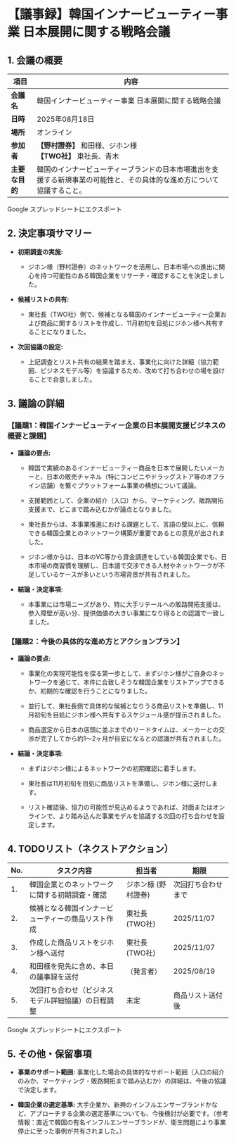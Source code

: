 # 【議事録】韓国インナービューティー事業 日本展開に関する戦略会議

## 1. 会議の概要

|項目|内容|
|---|---|
|**会議名**|韓国インナービューティー事業 日本展開に関する戦略会議|
|**日時**|2025年08月18日|
|**場所**|オンライン|
|**参加者**|**【野村證券】** 和田様、ジホン様 <br> **【TWO社】** 東社長、青木|
|**主要な目的**|韓国のインナービューティーブランドの日本市場進出を支援する新規事業の可能性と、その具体的な進め方について協議すること。|

Google スプレッドシートにエクスポート

## 2. 決定事項サマリー

- **初期調査の実施:**
    
    - ジホン様（野村證券）のネットワークを活用し、日本市場への進出に関心を持つ可能性のある韓国企業をリサーチ・確認することを決定しました。
        
- **候補リストの共有:**
    
    - 東社長（TWO社）側で、候補となる韓国のインナービューティー企業および商品に関するリストを作成し、11月初旬を目処にジホン様へ共有することになりました。
        
- **次回協議の設定:**
    
    - 上記調査とリスト共有の結果を踏まえ、事業化に向けた詳細（協力範囲、ビジネスモデル等）を協議するため、改めて打ち合わせの場を設けることで合意しました。
        

## 3. 議論の詳細

### 【議題1：韓国インナービューティー企業の日本展開支援ビジネスの概要と課題】

- **議論の要点:**
    
    - 韓国で実績のあるインナービューティー商品を日本で展開したいメーカーと、日本の販売チャネル（特にコンビニやドラッグストア等のオフライン店舗）を繋ぐプラットフォーム事業の構想について議論。
        
    - 支援範囲として、企業の紹介（入口）から、マーケティング、販路開拓支援まで、どこまで踏み込むかが論点となりました。
        
    - 東社長からは、本事業推進における課題として、言語の壁以上に、信頼できる韓国企業とのネットワーク構築が重要であるとの意見が出されました。
        
    - ジホン様からは、日本のVC等から資金調達をしている韓国企業でも、日本市場の商習慣を理解し、日本語で交渉できる人材やネットワークが不足しているケースが多いという市場背景が共有されました。
        
- **結論・決定事項:**
    
    - 本事業には市場ニーズがあり、特に大手リテールへの販路開拓支援は、参入障壁が高い分、提供価値の大きい事業になり得るとの認識で一致しました。
        

### 【議題2：今後の具体的な進め方とアクションプラン】

- **議論の要点:**
    
    - 事業化の実現可能性を探る第一歩として、まずジホン様がご自身のネットワークを通じて、本件に合致しそうな韓国企業をリストアップできるか、初期的な確認を行うことになりました。
        
    - 並行して、東社長側で具体的な候補となりうる商品リストを準備し、11月初旬を目処にジホン様へ共有するスケジュール感が提示されました。
        
    - 商品選定から日本の店頭に並ぶまでのリードタイムは、メーカーとの交渉が完了してから約1～2ヶ月が目安になるとの認識が共有されました。
        
- **結論・決定事項:**
    
    - まずはジホン様によるネットワークの初期確認に着手します。
        
    - 東社長は11月初旬を目処に商品リストを準備し、ジホン様に送付します。
        
    - リスト確認後、協力の可能性が見込めるようであれば、対面またはオンラインで、より踏み込んだ事業モデルを協議する次回の打ち合わせを設定します。
        

## 4. TODOリスト（ネクストアクション）

|No.|タスク内容|担当者|期限|
|---|---|---|---|
|1.|韓国企業とのネットワークに関する初期調査・確認|ジホン様 (野村證券)|次回打ち合わせまで|
|2.|候補となる韓国インナービューティーの商品リスト作成|東社長 (TWO社)|2025/11/07|
|3.|作成した商品リストをジホン様へ送付|東社長 (TWO社)|2025/11/07|
|4.|和田様を宛先に含め、本日の議事録を送付|（発言者）|2025/08/19|
|5.|次回打ち合わせ（ビジネスモデル詳細協議）の日程調整|未定|商品リスト送付後|

Google スプレッドシートにエクスポート

## 5. その他・保留事項

- **事業のサポート範囲:** 事業化した場合の具体的なサポート範囲（入口の紹介のみか、マーケティング・販路開拓まで踏み込むか）の詳細は、今後の協議で決定します。
    
- **韓国企業の選定基準:** 大手企業か、新興のインフルエンサーブランドかなど、アプローチする企業の選定基準についても、今後検討が必要です。（参考情報：直近で韓国の有名インフルエンサーブランドが、衛生問題により事業停止に至った事例が共有されました。）